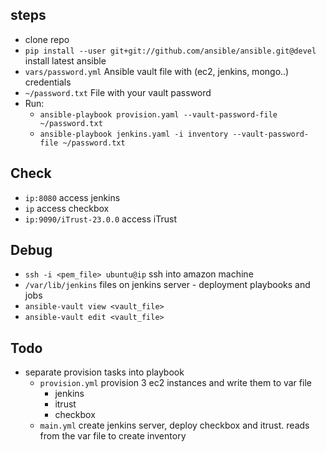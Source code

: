 ## steps
- clone repo
- `pip install --user git+git://github.com/ansible/ansible.git@devel` install latest ansible
- `vars/password.yml` Ansible vault file with (ec2, jenkins, mongo..) credentials
- `~/password.txt` File with your vault password
- Run:
    + `ansible-playbook provision.yaml --vault-password-file ~/password.txt`
    + `ansible-playbook jenkins.yaml -i inventory --vault-password-file ~/password.txt`

## Check
- `ip:8080` access jenkins
- `ip` access checkbox
- `ip:9090/iTrust-23.0.0` access iTrust

## Debug
- `ssh -i <pem_file> ubuntu@ip` ssh into amazon machine
- `/var/lib/jenkins` files on jenkins server - deployment playbooks and jobs
- `ansible-vault view <vault_file>`
- `ansible-vault edit <vault_file>`

## Todo
- separate provision tasks into playbook
    + `provision.yml` provision 3 ec2 instances and write them to var file
        * jenkins
        * itrust
        * checkbox
    + `main.yml` create jenkins server, deploy checkbox and itrust. reads from the var file to create inventory
